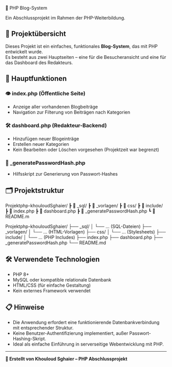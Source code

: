 📰 PHP Blog-System

Ein Abschlussprojekt im Rahmen der PHP-Weiterbildung.

## 📌 Projektübersicht

Dieses Projekt ist ein einfaches, funktionales **Blog-System**, das mit PHP entwickelt wurde.  
Es besteht aus zwei Hauptseiten – eine für die Besucheransicht und eine für das Dashboard des Redakteurs.

## 🧩 Hauptfunktionen

### 👁️ index.php (Öffentliche Seite)
- Anzeige aller vorhandenen Blogbeiträge
- Navigation zur Filterung von Beiträgen nach Kategorien

### 🛠️ dashboard.php (Redakteur-Backend)
- Hinzufügen neuer Blogeinträge
- Erstellen neuer Kategorien
- Kein Bearbeiten oder Löschen vorgesehen (Projektzeit war begrenzt)

### 🔐 _generatePasswordHash.php
- Hilfsskript zur Generierung von Passwort-Hashes

## 🗂 Projektstruktur

Projektphp-khouloudSghaier/
┣ 📁 _sql/
┣ 📁 _vorlagen/
┣ 📁 css/
┣ 📁 include/
┣ 📄 index.php
┣ 📄 dashboard.php
┣ 📄 _generatePasswordHash.php
┗ 📄 README.m

Projektphp-khouloudSghaier/
├── _sql/
│   └── ... (SQL-Dateien)
├── _vorlagen/
│   └── ... (HTML-Vorlagen)
├── css/
│   └── ... (Stylesheets)
├── include/
│   └── ... (PHP Includes)
├── index.php
├── dashboard.php
├── _generatePasswordHash.php
└── README.md

## 🛠️ Verwendete Technologien

- PHP 8+
- MySQL oder kompatible relationale Datenbank
- HTML/CSS (für einfache Gestaltung)
- Kein externes Framework verwendet

## 📋 Hinweise

- Die Anwendung erfordert eine funktionierende Datenbankverbindung mit entsprechender Struktur.
- Keine Benutzer-Authentifizierung implementiert, außer Passwort-Hashing-Skript.
- Ideal als einfache Einführung in serverseitige Webentwicklung mit PHP.

---

**📄 Erstellt von Khouloud Sghaier – PHP Abschlussprojekt**
